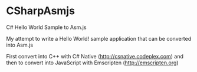 # CSharpAsmjs
C# Hello World Sample to Asm.js

My attempt to write a Hello World! sample application that can be converted into Asm.js

First convert into C++ with C# Native (http://csnative.codeplex.com) and then to convert into JavaScript with Emscripten (http://emscripten.org)

